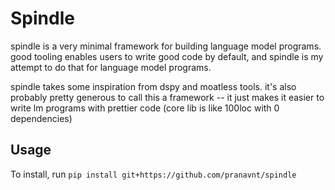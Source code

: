 # Spindle

spindle is a very minimal framework for building language model programs. good tooling enables users to write good code by default, and spindle is my attempt to do that for language model programs.

spindle takes some inspiration from dspy and moatless tools. it's also probably pretty generous to call this a framework -- it just makes it easier to write lm programs with prettier code (core lib is like 100loc with 0 dependencies)

## Usage

To install, run `pip install git+https://github.com/pranavnt/spindle`

